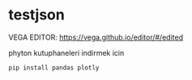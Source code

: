 # testjson

VEGA EDITOR: https://vega.github.io/editor/#/edited


phyton kutuphaneleri indirmek icin

```bash
pip install pandas plotly
```